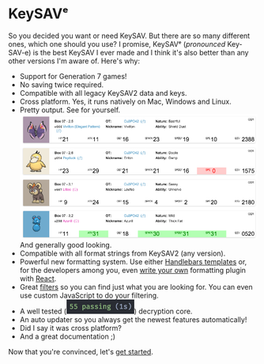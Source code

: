 # KeySAVᵉ

So you decided you want or need KeySAV. But there are so many different ones, which one should you use? I promise, KeySAVᵉ (*pronounced* Key-SAV-e) is the best KeySAV I ever made and I think it's also better than any other versions I'm aware of. Here's why:

  * Support for Generation 7 games!
  * No saving twice required.
  * Compatible with all legacy KeySAV2 data and keys.
  * Cross platform. Yes, it runs natively on Mac, Windows and Linux.
  * Pretty output. See for yourself. ![Pretty output](static/pretty-output.png) And generally good looking.
  * Compatible with all format strings from KeySAV2 (any version).
  * Powerful new formatting system. Use either [Handlebars templates](formatting/handlebars.md) or, for the developers among you, even [write your own](formatting/api-docs.md) formatting plugin with [React](https://facebook.github.io/reactjs).
  * Great [filters](/filters.md) so you can find just what you are looking for. You can even use custom JavaScript to do your filtering.
  * A well tested (![unit tests](static/unit-tests.png)) decryption core.
  * An auto updater so you always get the newest features automatically!
  * Did I say it was cross platform?
  * And a great documentation ;)

Now that you're convinced, let's [get started](getting-started.md).  

